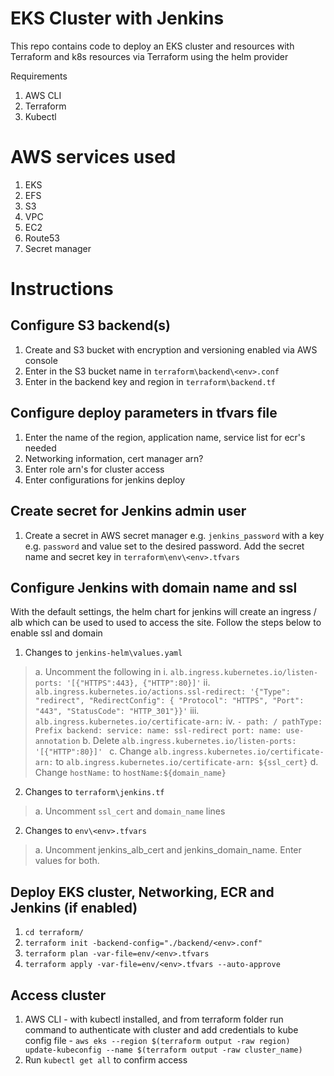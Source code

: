 # EKS Cluster with Jenkins
This repo contains code to deploy an EKS cluster and resources with Terraform and k8s resources via Terraform using the helm provider

Requirements
1. AWS CLI
2. Terraform
3. Kubectl

# AWS services used
1. EKS
2. EFS
3. S3
4. VPC
5. EC2
6. Route53
7. Secret manager

# Instructions

## Configure S3 backend(s)
1.  Create and S3 bucket with encryption and versioning enabled via AWS console
2.  Enter in the S3 bucket name in `terraform\backend\<env>.conf`
3.  Enter in the backend key and region in `terraform\backend.tf`

## Configure deploy parameters in tfvars file
1. Enter the name of the region, application name, service list for ecr's needed
2. Networking information, cert manager arn?
3. Enter role arn's for cluster access
4. Enter configurations for jenkins deploy

## Create secret for Jenkins admin user
1. Create a secret in AWS secret manager e.g. `jenkins_password` with a key e.g. `password` and value set to the desired password. Add the secret name and secret key in `terraform\env\<env>.tfvars`

## Configure Jenkins with domain name and ssl
 With the default settings, the helm chart for jenkins will create an ingress / alb which can be used to used to access the site. Follow the steps below to enable ssl and domain

 1. Changes to `jenkins-helm\values.yaml`
> a. Uncomment the following in 
>   i. `alb.ingress.kubernetes.io/listen-ports: '[{"HTTPS":443}, {"HTTP":80}]'`
>   ii. `alb.ingress.kubernetes.io/actions.ssl-redirect: '{"Type": "redirect", "RedirectConfig": { "Protocol": "HTTPS", "Port": "443", "StatusCode": "HTTP_301"}}'`
>   iii. `alb.ingress.kubernetes.io/certificate-arn:`
>   iv.  `- path: /
          pathType: Prefix
          backend:
            service:
                name: ssl-redirect
                port:
                    name: use-annotation`
> b. Delete `alb.ingress.kubernetes.io/listen-ports: '[{"HTTP":80}]' `
> c. Change `alb.ingress.kubernetes.io/certificate-arn:` to `alb.ingress.kubernetes.io/certificate-arn: ${ssl_cert}` 
> d. Change `hostName:` to `hostName:${domain_name}` 
 2. Changes to `terraform\jenkins.tf`
> a. Uncomment `ssl_cert` and `domain_name` lines   
 2. Changes to `env\<env>.tfvars`
> a. Uncomment jenkins_alb_cert and jenkins_domain_name. Enter values for both.


## Deploy EKS cluster, Networking, ECR and Jenkins (if enabled)
1. `cd terraform/`
2. `terraform init -backend-config="./backend/<env>.conf"`
3. `terraform plan -var-file=env/<env>.tfvars`
4. `terraform apply -var-file=env/<env>.tfvars --auto-approve`


## Access cluster
1. AWS CLI - with kubectl installed, and from terraform folder run command to authenticate with cluster and add credentials to kube config file - `aws eks --region $(terraform output -raw region) update-kubeconfig --name $(terraform output -raw cluster_name)`
2. Run `kubectl get all` to confirm access
